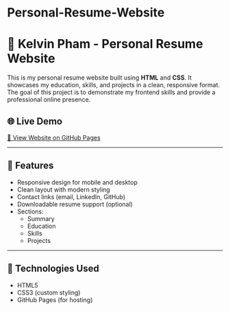 # Personal-Resume-Website
# 💼 Kelvin Pham - Personal Resume Website

This is my personal resume website built using **HTML** and **CSS**. It showcases my education, skills, and projects in a clean, responsive format. The goal of this project is to demonstrate my frontend skills and provide a professional online presence.

## 🌐 Live Demo
[🔗 View Website on GitHub Pages](https://yourusername.github.io/your-resume-repo-name)

---

## 📄 Features

- Responsive design for mobile and desktop
- Clean layout with modern styling
- Contact links (email, LinkedIn, GitHub)
- Downloadable resume support (optional)
- Sections:
  - Summary
  - Education
  - Skills
  - Projects

---

## 🚀 Technologies Used

- HTML5
- CSS3 (custom styling)
- GitHub Pages (for hosting)
